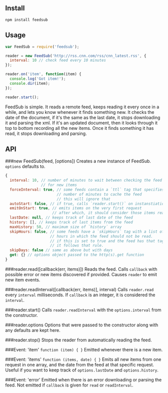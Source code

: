 Install
------------

    npm install feedsub


Usage
------------------

```javascript
var FeedSub = require('feedsub');

reader = new FeedSub('http://rss.cnn.com/rss/cnn_latest.rss', {
  interval: 10 // check feed every 10 minutes
});

reader.on('item', function(item) {
  console.log('Got item!');
  console.dir(item);
});

reader.start();
```

FeedSub is simple. It reads a remote feed, keeps reading it every once in a while, and lets you know whenever it finds something new. It checks the date of the document, if it's the same as the last date, it stops downloading it and parsing the xml. If it's an updated document, then it looks through it top to bottom recording all the new items. Once it finds something it has read, it stops downloading and parsing.


API
---
###new FeedSub(feed, [options])
Creates a new instance of FeedSub. `options` defaults to.

```javascript
{
  interval: 10, // number of minutes to wait between checking the feed
                // for new items
  forceInterval: true, // some feeds contain a `ttl` tag that specifies the
                       // number of minutes to cache the feed
                       // this will ignore that
  autoStart: false, // if true, calls `reader.start()` on instanstiation
  emitOnStart: true, // emits items on the very first request
                     // after which, it should consider those items read
  lastDate: null, // keeps track of last date of the feed
  history: [], // keeps track of last items from the feed
  maxHistory: 50, // maximum size of `history` array
  skipHours: false, // some feeds have a `skipHours` tag with a list ofs
                    // hours in which the feed should not be read.
                    // if this is set to true and the feed has that tag,
                    // it follows that rule.
  skipDays: false // same as above but with days
  get: {} // options object passed to the http(s).get function
}
```

###reader.read([callback(err, items)])
Reads the feed. Calls `callback` with possible error or new items discovered if provided. Causes `reader` to emit new item events.

###reader.readInterval([callback(err, items)], interval)
Calls `reader.read` every `interval` milliseconds. If `callback` is an integer, it is considered the `interval`.

###reader.start()
Calls `reader.readInterval` with the `options.interval` from the constructor.

###reader.options
Options that were passed to the constructor along with any defaults are kept here.

###reader.stop()
Stops the reader from automatically reading the feed.

###Event: 'item'
`function (item) { }`
Emitted whenever there is a new item.

###Event: 'items'
`function (items, date) { }`
Emits all new items from one request in one array, and the date from the feed at that specific request. Useful if you want to keep track of `options.lastDate` and `options.history`.

###Event: 'error'
Emitted when there is an error downloading or parsing the feed. Not emitted if `callback` is given for `read` or `readInterval`.
